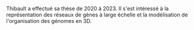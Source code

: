 Thibault a effectué sa thèse de 2020 à 2023. Il s'est intéressé à la représentation des réseaux de gènes à large échelle et la modélisation de l'organisation des génomes en 3D.